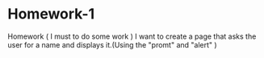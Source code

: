 # Homework-1
Homework ( I must  to do some work )
I want to create a page that asks the user for a name and displays it.(Using the "promt" and "alert" )
